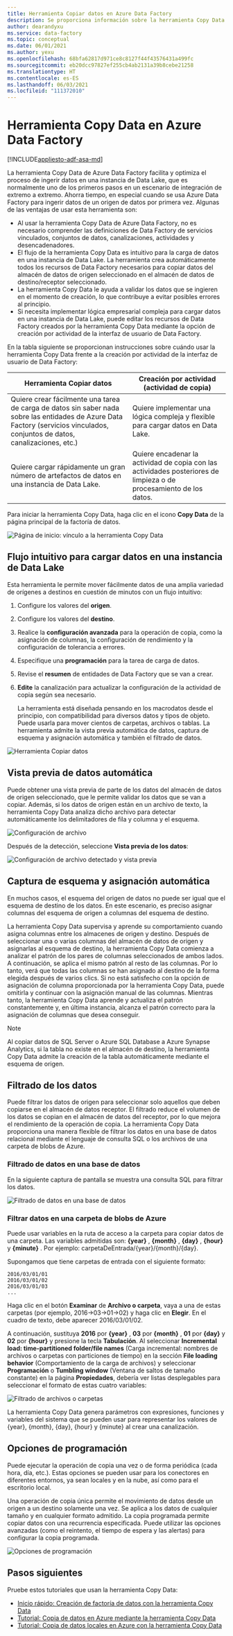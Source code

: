 ```yaml
---
title: Herramienta Copiar datos en Azure Data Factory
description: Se proporciona información sobre la herramienta Copy Data en la interfaz de usuario de Azure Data Factory.
author: dearandyxu
ms.service: data-factory
ms.topic: conceptual
ms.date: 06/01/2021
ms.author: yexu
ms.openlocfilehash: 68bfa62817d971ce8c8127f44f43576431a499fc
ms.sourcegitcommit: eb20dcc97827ef255cb4ab2131a39b8cebe21258
ms.translationtype: HT
ms.contentlocale: es-ES
ms.lasthandoff: 06/03/2021
ms.locfileid: "111372010"
---
```

# <a name="copy-data-tool-in-azure-data-factory"></a>Herramienta Copy Data en Azure Data Factory
[!INCLUDE[appliesto-adf-asa-md](includes/appliesto-adf-asa-md.md)]

La herramienta Copy Data de Azure Data Factory facilita y optimiza el proceso de ingerir datos en una instancia de Data Lake, que es normalmente uno de los primeros pasos en un escenario de integración de extremo a extremo.  Ahorra tiempo, en especial cuando se usa Azure Data Factory para ingerir datos de un origen de datos por primera vez. Algunas de las ventajas de usar esta herramienta son:

- Al usar la herramienta Copy Data de Azure Data Factory, no es necesario comprender las definiciones de Data Factory de servicios vinculados, conjuntos de datos, canalizaciones, actividades y desencadenadores. 
- El flujo de la herramienta Copy Data es intuitivo para la carga de datos en una instancia de Data Lake. La herramienta crea automáticamente todos los recursos de Data Factory necesarios para copiar datos del almacén de datos de origen seleccionado en el almacén de datos de destino/receptor seleccionado. 
- La herramienta Copy Data le ayuda a validar los datos que se ingieren en el momento de creación, lo que contribuye a evitar posibles errores al principio.
- Si necesita implementar lógica empresarial compleja para cargar datos en una instancia de Data Lake, puede editar los recursos de Data Factory creados por la herramienta Copy Data mediante la opción de creación por actividad de la interfaz de usuario de Data Factory. 

En la tabla siguiente se proporcionan instrucciones sobre cuándo usar la herramienta Copy Data frente a la creación por actividad de la interfaz de usuario de Data Factory: 

| Herramienta Copiar datos | Creación por actividad (actividad de copia) |
| -------------- | -------------------------------------- |
| Quiere crear fácilmente una tarea de carga de datos sin saber nada sobre las entidades de Azure Data Factory (servicios vinculados, conjuntos de datos, canalizaciones, etc.) | Quiere implementar una lógica compleja y flexible para cargar datos en Data Lake. |
| Quiere cargar rápidamente un gran número de artefactos de datos en una instancia de Data Lake. | Quiere encadenar la actividad de copia con las actividades posteriores de limpieza o de procesamiento de los datos. |

Para iniciar la herramienta Copy Data, haga clic en el icono **Copy Data** de la página principal de la factoría de datos.

![Página de inicio: vínculo a la herramienta Copy Data](./media/doc-common-process/get-started-page.png)


## <a name="intuitive-flow-for-loading-data-into-a-data-lake"></a>Flujo intuitivo para cargar datos en una instancia de Data Lake
Esta herramienta le permite mover fácilmente datos de una amplia variedad de orígenes a destinos en cuestión de minutos con un flujo intuitivo:  

1. Configure los valores del **origen**.
2. Configure los valores del **destino**. 
3. Realice la **configuración avanzada** para la operación de copia, como la asignación de columnas, la configuración de rendimiento y la configuración de tolerancia a errores. 
4. Especifique una **programación** para la tarea de carga de datos. 
5. Revise el **resumen** de entidades de Data Factory que se van a crear. 
6. **Edite** la canalización para actualizar la configuración de la actividad de copia según sea necesario. 

   La herramienta está diseñada pensando en los macrodatos desde el principio, con compatibilidad para diversos datos y tipos de objeto. Puede usarla para mover cientos de carpetas, archivos o tablas. La herramienta admite la vista previa automática de datos, captura de esquema y asignación automática y también el filtrado de datos.

![Herramienta Copiar datos](./media/copy-data-tool/copy-data-tool.png)

## <a name="automatic-data-preview"></a>Vista previa de datos automática
Puede obtener una vista previa de parte de los datos del almacén de datos de origen seleccionado, que le permite validar los datos que se van a copiar. Además, si los datos de origen están en un archivo de texto, la herramienta Copy Data analiza dicho archivo para detectar automáticamente los delimitadores de fila y columna y el esquema.

![Configuración de archivo](./media/copy-data-tool/file-format-settings.png)

Después de la detección, seleccione **Vista previa de los datos**:

![Configuración de archivo detectado y vista previa](./media/copy-data-tool/after-detection.png)

## <a name="schema-capture-and-automatic-mapping"></a>Captura de esquema y asignación automática
En muchos casos, el esquema del origen de datos no puede ser igual que el esquema de destino de los datos. En este escenario, es preciso asignar columnas del esquema de origen a columnas del esquema de destino.

La herramienta Copy Data supervisa y aprende su comportamiento cuando asigna columnas entre los almacenes de origen y destino. Después de seleccionar una o varias columnas del almacén de datos de origen y asignarlas al esquema de destino, la herramienta Copy Data comienza a analizar el patrón de los pares de columnas seleccionados de ambos lados. A continuación, se aplica el mismo patrón al resto de las columnas. Por lo tanto, verá que todas las columnas se han asignado al destino de la forma elegida después de varios clics.  Si no está satisfecho con la opción de asignación de columna proporcionada por la herramienta Copy Data, puede omitirla y continuar con la asignación manual de las columnas. Mientras tanto, la herramienta Copy Data aprende y actualiza el patrón constantemente y, en última instancia, alcanza el patrón correcto para la asignación de columnas que desea conseguir. 

> [!NOTE]
> Al copiar datos de SQL Server o Azure SQL Database a Azure Synapse Analytics, si la tabla no existe en el almacén de destino, la herramienta Copy Data admite la creación de la tabla automáticamente mediante el esquema de origen. 

## <a name="filter-data"></a>Filtrado de los datos
Puede filtrar los datos de origen para seleccionar solo aquellos que deben copiarse en el almacén de datos receptor. El filtrado reduce el volumen de los datos se copian en el almacén de datos del receptor, por lo que mejora el rendimiento de la operación de copia. La herramienta Copy Data proporciona una manera flexible de filtrar los datos en una base de datos relacional mediante el lenguaje de consulta SQL o los archivos de una carpeta de blobs de Azure. 

### <a name="filter-data-in-a-database"></a>Filtrado de datos en una base de datos
En la siguiente captura de pantalla se muestra una consulta SQL para filtrar los datos.

![Filtrado de datos en una base de datos](./media/copy-data-tool/filter-data-in-database.png)

### <a name="filter-data-in-an-azure-blob-folder"></a>Filtrar datos en una carpeta de blobs de Azure
Puede usar variables en la ruta de acceso a la carpeta para copiar datos de una carpeta. Las variables admitidas son: **{year}** , **{month}** , **{day}** , **{hour}** y **{minute}** . Por ejemplo: carpetaDeEntrada/{year}/{month}/{day}. 

Supongamos que tiene carpetas de entrada con el siguiente formato: 

```
2016/03/01/01
2016/03/01/02
2016/03/01/03
...
```

Haga clic en el botón **Examinar** de **Archivo o carpeta**, vaya a una de estas carpetas (por ejemplo, 2016->03->01->02) y haga clic en **Elegir**. En el cuadro de texto, debe aparecer 2016/03/01/02. 

A continuación, sustituya **2016** por **{year}** , **03** por **{month}** , **01** por **{day}** y **02** por **{hour}** y presione la tecla **Tabulación**. Al seleccionar **Incremental load: time-partitioned folder/file names** (Carga incremental: nombres de archivos o carpetas con particiones de tiempo) en la sección **File loading behavior** (Comportamiento de la carga de archivos) y seleccionar **Programación** o **Tumbling window** (Ventana de saltos de tamaño constante) en la página **Propiedades**, debería ver listas desplegables para seleccionar el formato de estas cuatro variables:

![Filtrado de archivos o carpetas](./media/copy-data-tool/filter-file-or-folder.png)

La herramienta Copy Data genera parámetros con expresiones, funciones y variables del sistema que se pueden usar para representar los valores de {year}, {month}, {day}, {hour} y {minute} al crear una canalización.

## <a name="scheduling-options"></a>Opciones de programación
Puede ejecutar la operación de copia una vez o de forma periódica (cada hora, día, etc.). Estas opciones se pueden usar para los conectores en diferentes entornos, ya sean locales y en la nube, así como para el escritorio local. 

Una operación de copia única permite el movimiento de datos desde un origen a un destino solamente una vez. Se aplica a los datos de cualquier tamaño y en cualquier formato admitido. La copia programada permite copiar datos con una recurrencia especificada. Puede utilizar las opciones avanzadas (como el reintento, el tiempo de espera y las alertas) para configurar la copia programada.

![Opciones de programación](./media/copy-data-tool/scheduling-options.png)


## <a name="next-steps"></a>Pasos siguientes
Pruebe estos tutoriales que usan la herramienta Copy Data:

- [Inicio rápido: Creación de factoría de datos con la herramienta Copy Data](quickstart-create-data-factory-copy-data-tool.md)
- [Tutorial: Copia de datos en Azure mediante la herramienta Copy Data](tutorial-copy-data-tool.md) 
- [Tutorial: Copia de datos locales en Azure con la herramienta Copy Data](tutorial-hybrid-copy-data-tool.md)
